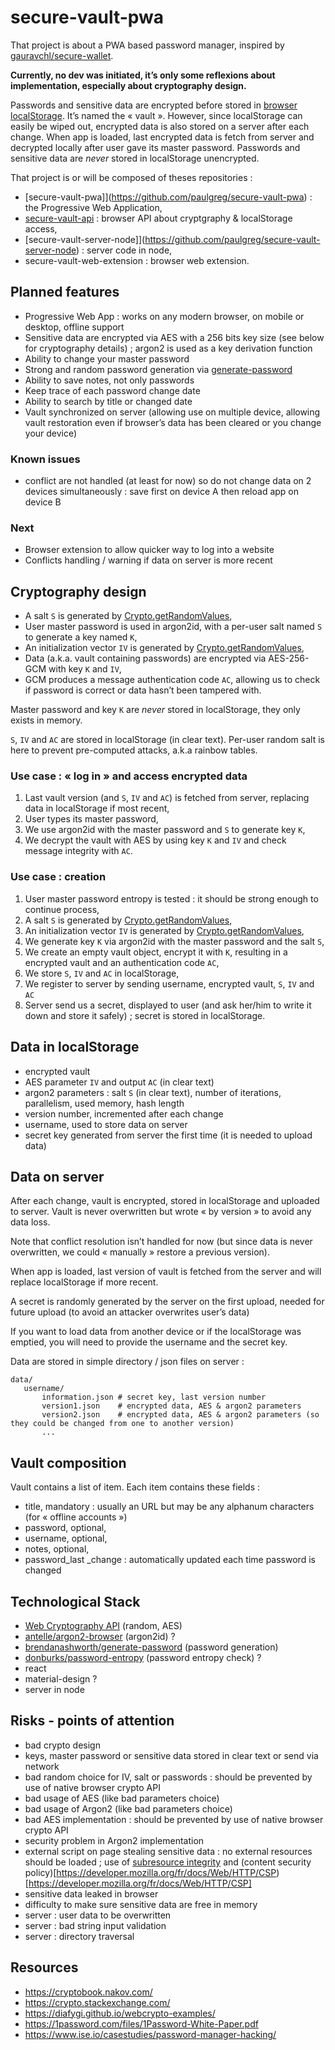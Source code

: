 # secure-vault-pwa

That project is about a PWA based password manager, inspired by [gauravchl/secure-wallet](https://github.com/gauravchl/secure-wallet).

**Currently, no dev was initiated, it’s only some reflexions about implementation, especially about cryptography design.**

Passwords and sensitive data are encrypted before stored in [browser localStorage](https://developer.mozilla.org/en-US/docs/Web/API/Web_Storage_API).
It’s named the « vault ».
However, since localStorage can easily be wiped out, encrypted data is also stored on a server after each change.
When app is loaded, last encrypted data is fetch from server and decrypted locally after user gave its master password.
Passwords and sensitive data are *never* stored in localStorage unencrypted.

That project is or will be composed of theses repositories :
- [secure-vault-pwa]](https://github.com/paulgreg/secure-vault-pwa) : the Progressive Web Application,
- [secure-vault-api](https://github.com/paulgreg/secure-vault-api) : browser API about cryptgraphy & localStorage access,
- [secure-vault-server-node]](https://github.com/paulgreg/secure-vault-server-node) : server code in node,
- secure-vault-web-extension : browser web extension.

## Planned features
- Progressive Web App : works on any modern browser, on mobile or desktop, offline support
- Sensitive data are encrypted via AES with a 256 bits key size (see below for cryptography details) ; argon2 is used as a key derivation function
- Ability to change your master password
- Strong and random password generation via [generate-password](https://github.com/brendanashworth/generate-password)
- Ability to save notes, not only passwords
- Keep trace of each password change date
- Ability to search by title or changed date
- Vault synchronized on server (allowing use on multiple device, allowing vault restoration even if browser’s data has been cleared or you change your device)

### Known issues
- conflict are not handled (at least for now) so do not change data on 2 devices simultaneously : save first on device A then reload app on device B

### Next 
- Browser extension to allow quicker way to log into a website
- Conflicts handling / warning if data on server is more recent

## Cryptography design
- A salt `S` is generated by [Crypto.getRandomValues](https://developer.mozilla.org/en-US/docs/Web/API/Crypto/getRandomValues),
- User master password is used in argon2id, with a per-user salt named `S` to generate a key named `K`,
- An initialization vector `IV` is generated by [Crypto.getRandomValues](https://developer.mozilla.org/en-US/docs/Web/API/Crypto/getRandomValues),
- Data (a.k.a. vault containing passwords) are encrypted via AES-256-GCM with key `K` and `IV`,
- GCM produces a message authentication code `AC`, allowing us to check if password is correct or data hasn’t been tampered with.

Master password and key `K` are *never* stored in localStorage, they only exists in memory.

`S`, `IV` and `AC` are stored in localStorage (in clear text).
Per-user random salt is here to prevent pre-computed attacks, a.k.a rainbow tables.

### Use case : « log in » and access encrypted data
1. Last vault version (and `S`, `IV` and `AC`) is fetched from server, replacing data in localStorage if most recent,
2. User types its master password,
3. We use argon2id with the master password and `S` to generate key `K`,
4. We decrypt the vault with AES by using key `K` and `IV` and check message integrity with `AC`.

### Use case : creation
1. User master password entropy is tested : it should be strong enough to continue process,
2. A salt `S` is generated by [Crypto.getRandomValues](https://developer.mozilla.org/en-US/docs/Web/API/Crypto/getRandomValues),
3. An initialization vector `IV` is generated by [Crypto.getRandomValues](https://developer.mozilla.org/en-US/docs/Web/API/Crypto/getRandomValues),
4. We generate key `K` via argon2id with the master password and the salt `S`,
5. We create an empty vault object, encrypt it with `K`, resulting in a encrypted vault and an authentication code `AC`,
6. We store `S`, `IV` and `AC` in localStorage,
7. We register to server by sending username, encrypted vault, `S`, `IV` and `AC` 
8. Server send us a secret, displayed to user (and ask her/him to write it down and store it safely) ; secret is stored in localStorage.

## Data in localStorage
- encrypted vault
- AES parameter `IV` and output `AC` (in clear text)
- argon2 parameters : salt `S` (in clear text), number of iterations, parallelism, used memory, hash length
- version number, incremented after each change
- username, used to store data on server
- secret key generated from server the first time (it is needed to upload data)

## Data on server
After each change, vault is encrypted, stored in localStorage and uploaded to server.
Vault is never overwritten but wrote « by version » to avoid any data loss.

Note that conflict resolution isn’t handled for now (but since data is never overwritten, we could « manually » restore a previous version).

When app is loaded, last version of vault is fetched from the server and will replace localStorage if more recent.

A secret is randomly generated by the server on the first upload, needed for future upload (to avoid an attacker overwrites user’s data)

If you want to load data from another device or if the localStorage was emptied, you will need to provide the username and the secret key.

Data are stored in simple directory / json files on server :
```
data/
   username/
       information.json # secret key, last version number
       version1.json    # encrypted data, AES & argon2 parameters
       version2.json    # encrypted data, AES & argon2 parameters (so they could be changed from one to another version)
       ...
 ```

## Vault composition
Vault contains a list of item.
Each item contains these fields :
- title, mandatory : usually an URL but may be any alphanum characters (for « offline accounts »)
- password, optional,
- username, optional,
- notes, optional,
- password_last _change : automatically updated each time password is changed

## Technological Stack
- [Web Cryptography API](https://www.w3.org/TR/WebCryptoAPI/) (random, AES)
- [antelle/argon2-browser](https://github.com/antelle/argon2-browser/) (argon2id) ?
- [brendanashworth/generate-password](https://github.com/brendanashworth/generate-password) (password generation)
- [donburks/password-entropy](https://github.com/donburks/password-entropy) (password entropy check) ?
- react
- material-design ?
- server in node

## Risks - points of attention
- bad crypto design
- keys, master password or sensitive data stored in clear text or send via network
- bad random choice for IV, salt or passwords : should be prevented by use of native browser crypto API
- bad usage of AES  (like bad parameters choice)
- bad usage of Argon2 (like bad parameters choice)
- bad AES implementation : should be prevented by use of native browser crypto API
- security problem in Argon2 implementation
- external script on page stealing sensitive data : no external resources should be loaded ; use of [subresource integrity](https://developer.mozilla.org/en-US/docs/Web/Security/Subresource_Integrity) and (content security policy)[https://developer.mozilla.org/fr/docs/Web/HTTP/CSP)[https://developer.mozilla.org/fr/docs/Web/HTTP/CSP]
- sensitive data leaked in browser
- difficulty to make sure sensitive data are free in memory
- server : user data to be overwritten
- server : bad string input validation
- server : directory traversal

## Resources
- https://cryptobook.nakov.com/
- https://crypto.stackexchange.com/
- https://diafygi.github.io/webcrypto-examples/
- https://1password.com/files/1Password-White-Paper.pdf
- https://www.ise.io/casestudies/password-manager-hacking/
